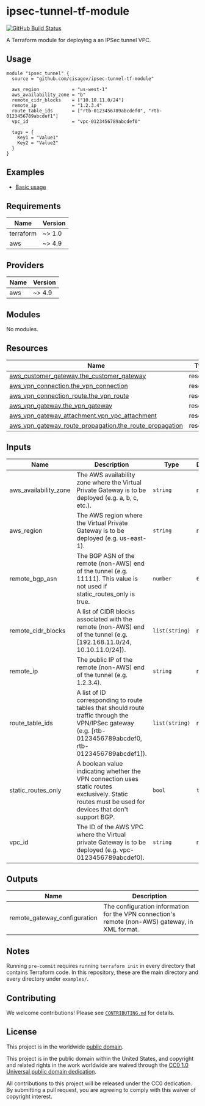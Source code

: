 # ipsec-tunnel-tf-module #

[![GitHub Build Status](https://github.com/cisagov/ipsec-tunnel-tf-module/workflows/build/badge.svg)](https://github.com/cisagov/ipsec-tunnel-tf-module/actions)

A Terraform module for deploying a an IPSec tunnel VPC.

## Usage ##

```hcl
module "ipsec_tunnel" {
  source = "github.com/cisagov/ipsec-tunnel-tf-module"

  aws_region            = "us-west-1"
  aws_availability_zone = "b"
  remote_cidr_blocks    = ["10.10.11.0/24"]
  remote_ip             = "1.2.3.4"
  route_table_ids       = ["rtb-0123456789abcdef0", "rtb-0123456789abcdef1"]
  vpc_id                = "vpc-0123456789abcdef0"

  tags = {
    Key1 = "Value1"
    Key2 = "Value2"
  }
}
```

## Examples ##

- [Basic usage](https://github.com/cisagov/ipsec-tunnel-tf-module/tree/develop/examples/basic_usage)

<!-- BEGIN_TF_DOCS -->
## Requirements ##

| Name | Version |
|------|---------|
| terraform | ~> 1.0 |
| aws | ~> 4.9 |

## Providers ##

| Name | Version |
|------|---------|
| aws | ~> 4.9 |

## Modules ##

No modules.

## Resources ##

| Name | Type |
|------|------|
| [aws_customer_gateway.the_customer_gateway](https://registry.terraform.io/providers/hashicorp/aws/latest/docs/resources/customer_gateway) | resource |
| [aws_vpn_connection.the_vpn_connection](https://registry.terraform.io/providers/hashicorp/aws/latest/docs/resources/vpn_connection) | resource |
| [aws_vpn_connection_route.the_vpn_route](https://registry.terraform.io/providers/hashicorp/aws/latest/docs/resources/vpn_connection_route) | resource |
| [aws_vpn_gateway.the_vpn_gateway](https://registry.terraform.io/providers/hashicorp/aws/latest/docs/resources/vpn_gateway) | resource |
| [aws_vpn_gateway_attachment.vpn_vpc_attachment](https://registry.terraform.io/providers/hashicorp/aws/latest/docs/resources/vpn_gateway_attachment) | resource |
| [aws_vpn_gateway_route_propagation.the_route_propagation](https://registry.terraform.io/providers/hashicorp/aws/latest/docs/resources/vpn_gateway_route_propagation) | resource |

## Inputs ##

| Name | Description | Type | Default | Required |
|------|-------------|------|---------|:--------:|
| aws\_availability\_zone | The AWS availability zone where the Virtual Private Gateway is to be deployed (e.g. a, b, c, etc.). | `string` | n/a | yes |
| aws\_region | The AWS region where the Virtual Private Gateway is to be deployed (e.g. us-east-1). | `string` | n/a | yes |
| remote\_bgp\_asn | The BGP ASN of the remote (non-AWS) end of the tunnel (e.g. 11111).  This value is not used if static\_routes\_only is true. | `number` | `65000` | no |
| remote\_cidr\_blocks | A list of CIDR blocks associated with the remote (non-AWS) end of the tunnel (e.g. [192.168.11.0/24, 10.10.11.0/24]). | `list(string)` | n/a | yes |
| remote\_ip | The public IP of the remote (non-AWS) end of the tunnel (e.g. 1.2.3.4). | `string` | n/a | yes |
| route\_table\_ids | A list of ID corresponding to route tables that should route traffic through the VPN/IPSec gateway (e.g. [rtb-0123456789abcdef0, rtb-0123456789abcdef1]). | `list(string)` | n/a | yes |
| static\_routes\_only | A boolean value indicating whether the VPN connection uses static routes exclusively.  Static routes must be used for devices that don't support BGP. | `bool` | `true` | no |
| vpc\_id | The ID of the AWS VPC where the Virtual private Gateway is to be deployed (e.g. vpc-0123456789abcdef0). | `string` | n/a | yes |

## Outputs ##

| Name | Description |
|------|-------------|
| remote\_gateway\_configuration | The configuration information for the VPN connection's remote (non-AWS) gateway, in XML format. |
<!-- END_TF_DOCS -->

## Notes ##

Running `pre-commit` requires running `terraform init` in every directory that
contains Terraform code. In this repository, these are the main directory and
every directory under `examples/`.

## Contributing ##

We welcome contributions!  Please see [`CONTRIBUTING.md`](CONTRIBUTING.md) for
details.

## License ##

This project is in the worldwide [public domain](LICENSE).

This project is in the public domain within the United States, and
copyright and related rights in the work worldwide are waived through
the [CC0 1.0 Universal public domain
dedication](https://creativecommons.org/publicdomain/zero/1.0/).

All contributions to this project will be released under the CC0
dedication. By submitting a pull request, you are agreeing to comply
with this waiver of copyright interest.
